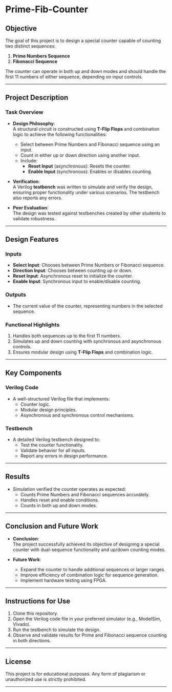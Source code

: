 # Prime-Fib-Counter

## Objective
The goal of this project is to design a special counter capable of counting two distinct sequences:
1. **Prime Numbers Sequence**
2. **Fibonacci Sequence**

The counter can operate in both up and down modes and should handle the first 11 numbers of either sequence, depending on input controls.

---

## Project Description

### Task Overview
- **Design Philosophy**:  
  A structural circuit is constructed using **T-Flip Flops** and combination logic to achieve the following functionalities:
  - Select between Prime Numbers and Fibonacci sequence using an input.
  - Count in either up or down direction using another input.
  - Include:
    - **Reset Input** (asynchronous): Resets the counter.
    - **Enable Input** (synchronous): Enables or disables counting.

- **Verification**:  
  A Verilog **testbench** was written to simulate and verify the design, ensuring proper functionality under various scenarios. The testbench also reports any errors.

- **Peer Evaluation**:  
  The design was tested against testbenches created by other students to validate robustness.

---

## Design Features

### Inputs
- **Select Input**: Chooses between Prime Numbers or Fibonacci sequence.
- **Direction Input**: Chooses between counting up or down.
- **Reset Input**: Asynchronous reset to initialize the counter.
- **Enable Input**: Synchronous input to enable/disable counting.

### Outputs
- The current value of the counter, representing numbers in the selected sequence.

### Functional Highlights
1. Handles both sequences up to the first 11 numbers.
2. Simulates up and down counting with synchronous and asynchronous controls.
3. Ensures modular design using **T-Flip Flops** and combination logic.

---

## Key Components

### Verilog Code
- A well-structured Verilog file that implements:
  - Counter logic.
  - Modular design principles.
  - Asynchronous and synchronous control mechanisms.
  
### Testbench
- A detailed Verilog testbench designed to:
  - Test the counter functionality.
  - Validate behavior for all inputs.
  - Report any errors in design performance.

---

## Results
- Simulation verified the counter operates as expected:
  - Counts Prime Numbers and Fibonacci sequences accurately.
  - Handles reset and enable conditions.
  - Counts in both up and down modes.

---

## Conclusion and Future Work
- **Conclusion**:  
  The project successfully achieved its objective of designing a special counter with dual-sequence functionality and up/down counting modes.

- **Future Work**:
  - Expand the counter to handle additional sequences or larger ranges.
  - Improve efficiency of combination logic for sequence generation.
  - Implement hardware testing using FPGA.

---

## Instructions for Use
1. Clone this repository.
2. Open the Verilog code file in your preferred simulator (e.g., ModelSim, Vivado).
3. Run the testbench to simulate the design.
4. Observe and validate results for Prime and Fibonacci sequence counting in both directions.

---

## License
This project is for educational purposes. Any form of plagiarism or unauthorized use is strictly prohibited.

---
